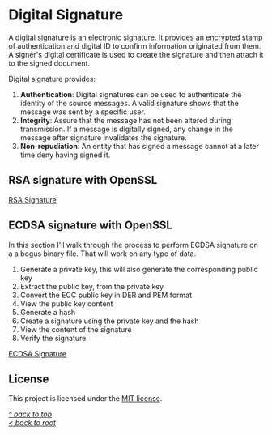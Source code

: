 # Digital Signature
A digital signature is an electronic signature. It provides an encrypted stamp of authentication and digital ID to confirm information originated from them. A signer's digital certificate is used to create the signature and then attach it to the signed document.

Digital signature provides:
1. **Authentication**: Digital signatures can be used to authenticate the identity of the source messages. A valid signature shows that the message was sent by a specific user.
2. **Integrity**: Assure that the message has not been altered during transmission. If a message is digitally signed, any change in the message after signature invalidates the signature.
3. **Non-repudiation**: An entity that has signed a message cannot at a later time deny having signed it.
## RSA signature with OpenSSL
[RSA Signature](RSA-Sig.md)
## ECDSA signature with OpenSSL
In this section I'll walk through the process to perform ECDSA signature on a a bogus binary file. That will work on any type of data.  
1. Generate a private key, this will also generate the corresponding public key
2. Extract the public key, from the private key
3. Convert the ECC public key in DER and PEM format
4. View the public key content
5. Generate a hash
6. Create a signature using the private key and the hash
7. View the content of the signature
8. Verify the signature  

[ECDSA Signature](ECDSA-Sig.md)
## License
This project is licensed under the [MIT license](/LICENSE).

[_^ back to top_](#Digital-Signature)  
[_< back to root_](../../../)
